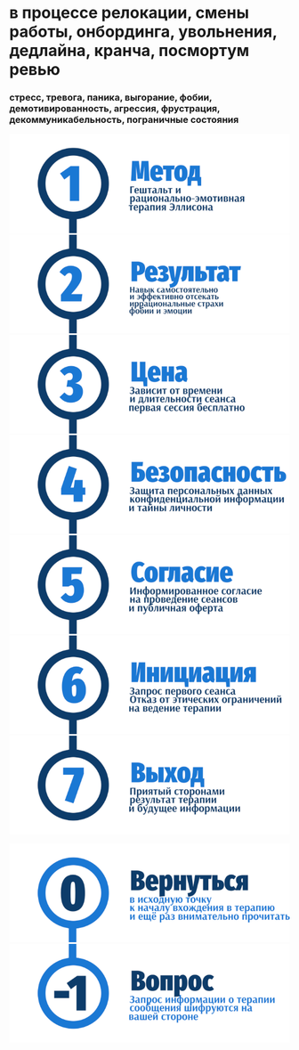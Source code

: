 # в процессе релокации, смены работы, онбординга, увольнения, дедлайна, кранча, посмортум ревью
### стресс, тревога, паника, выгорание, фобии, демотивированность, агрессия, фрустрация, декоммуникабельность, пограничные состояния 

<a href="https://ivlev.github.io/method/">![Гештальт, рационально-эмотивная терапия Эллисона, РЭТ](_img/1.png)</a>
<a href="https://ivlev.github.io/result/">![Самостоятельное отсечение иррациональных страхов, фобий и эмоций](_img/2.png)</a>
<a href="https://ivlev.github.io/value/">![Цена сессии и расчет стоимости психотерапии](_img/3.png)</a>
<a href="https://ivlev.github.io/consent/">![Безопасность конфиденциальность анонимность психотерапии](_img/4.png)</a>
<a href="https://ivlev.github.io/consent/">![Информированное согласие клиента психотерапии](_img/5.png)</a>
<a href="https://ivlev.github.io/disclaimer/">![Первая бесплатная сессия консультации психотерапевта](_img/6.png)</a>
<a href="https://ivlev.github.io/consent/">![Согласованноый срок и длительность психотерапевтического акта](_img/7.png)</a>

<a href="/">![Psychotherapy for Russian-speaking IT professionals](_img/0.png)</a>	
<a href="https://bit.ly/3yhBEb4" target=_blank>![Вопросы ответы для пациента психотерапевта](_img/-1.png)</a>